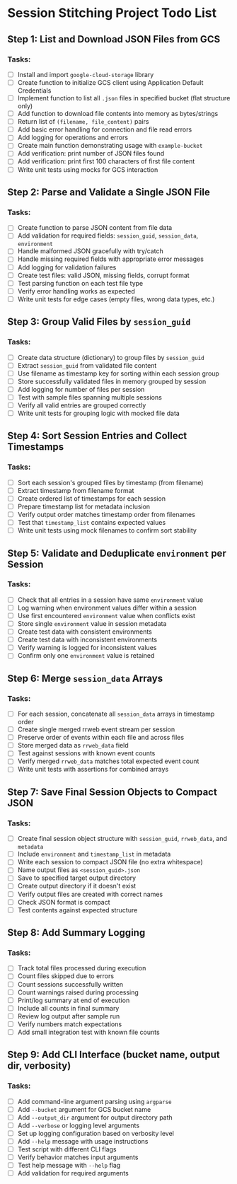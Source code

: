 # Session Stitching Project Todo List

## Step 1: List and Download JSON Files from GCS

### Tasks:
- [ ] Install and import `google-cloud-storage` library
- [ ] Create function to initialize GCS client using Application Default Credentials
- [ ] Implement function to list all `.json` files in specified bucket (flat structure only)
- [ ] Add function to download file contents into memory as bytes/strings
- [ ] Return list of `(filename, file_content)` pairs
- [ ] Add basic error handling for connection and file read errors
- [ ] Add logging for operations and errors
- [ ] Create main function demonstrating usage with `example-bucket`
- [ ] Add verification: print number of JSON files found
- [ ] Add verification: print first 100 characters of first file content
- [ ] Write unit tests using mocks for GCS interaction

## Step 2: Parse and Validate a Single JSON File

### Tasks:
- [ ] Create function to parse JSON content from file data
- [ ] Add validation for required fields: `session_guid`, `session_data`, `environment`
- [ ] Handle malformed JSON gracefully with try/catch
- [ ] Handle missing required fields with appropriate error messages
- [ ] Add logging for validation failures
- [ ] Create test files: valid JSON, missing fields, corrupt format
- [ ] Test parsing function on each test file type
- [ ] Verify error handling works as expected
- [ ] Write unit tests for edge cases (empty files, wrong data types, etc.)

## Step 3: Group Valid Files by `session_guid`

### Tasks:
- [ ] Create data structure (dictionary) to group files by `session_guid`
- [ ] Extract `session_guid` from validated file content
- [ ] Use filename as timestamp key for sorting within each session group
- [ ] Store successfully validated files in memory grouped by session
- [ ] Add logging for number of files per session
- [ ] Test with sample files spanning multiple sessions
- [ ] Verify all valid entries are grouped correctly
- [ ] Write unit tests for grouping logic with mocked file data

## Step 4: Sort Session Entries and Collect Timestamps

### Tasks:
- [ ] Sort each session's grouped files by timestamp (from filename)
- [ ] Extract timestamp from filename format
- [ ] Create ordered list of timestamps for each session
- [ ] Prepare timestamp list for metadata inclusion
- [ ] Verify output order matches timestamp order from filenames
- [ ] Test that `timestamp_list` contains expected values
- [ ] Write unit tests using mock filenames to confirm sort stability

## Step 5: Validate and Deduplicate `environment` per Session

### Tasks:
- [ ] Check that all entries in a session have same `environment` value
- [ ] Log warning when environment values differ within a session
- [ ] Use first encountered `environment` value when conflicts exist
- [ ] Store single `environment` value in session metadata
- [ ] Create test data with consistent environments
- [ ] Create test data with inconsistent environments
- [ ] Verify warning is logged for inconsistent values
- [ ] Confirm only one `environment` value is retained

## Step 6: Merge `session_data` Arrays

### Tasks:
- [ ] For each session, concatenate all `session_data` arrays in timestamp order
- [ ] Create single merged rrweb event stream per session
- [ ] Preserve order of events within each file and across files
- [ ] Store merged data as `rrweb_data` field
- [ ] Test against sessions with known event counts
- [ ] Verify merged `rrweb_data` matches total expected event count
- [ ] Write unit tests with assertions for combined arrays

## Step 7: Save Final Session Objects to Compact JSON

### Tasks:
- [ ] Create final session object structure with `session_guid`, `rrweb_data`, and `metadata`
- [ ] Include `environment` and `timestamp_list` in metadata
- [ ] Write each session to compact JSON file (no extra whitespace)
- [ ] Name output files as `<session_guid>.json`
- [ ] Save to specified target output directory
- [ ] Create output directory if it doesn't exist
- [ ] Verify output files are created with correct names
- [ ] Check JSON format is compact
- [ ] Test contents against expected structure

## Step 8: Add Summary Logging

### Tasks:
- [ ] Track total files processed during execution
- [ ] Count files skipped due to errors
- [ ] Count sessions successfully written
- [ ] Count warnings raised during processing
- [ ] Print/log summary at end of execution
- [ ] Include all counts in final summary
- [ ] Review log output after sample run
- [ ] Verify numbers match expectations
- [ ] Add small integration test with known file counts

## Step 9: Add CLI Interface (bucket name, output dir, verbosity)

### Tasks:
- [ ] Add command-line argument parsing using `argparse`
- [ ] Add `--bucket` argument for GCS bucket name
- [ ] Add `--output_dir` argument for output directory path
- [ ] Add `--verbose` or logging level arguments
- [ ] Set up logging configuration based on verbosity level
- [ ] Add `--help` message with usage instructions
- [ ] Test script with different CLI flags
- [ ] Verify behavior matches input arguments
- [ ] Test help message with `--help` flag
- [ ] Add validation for required arguments
